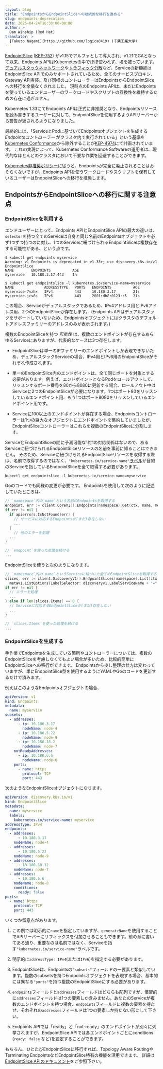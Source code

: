 ```yaml
---
layout: blog
title: "EndpointsからEndpointSliceへの継続的な移行を進める"
slug: endpoints-deprecation
date: 2025-04-24T10:30:00-08:00
author: >
  Dan Winship (Red Hat)
translator: >
  [Takuto Nagami](https://github.com/logica0419) (千葉工業大学)
---
```


[EndpointSlice] ([KEP-752]) がv1.15でアルファとして導入され、v1.21でGAとなって以来、Endpoints APIはKubernetesの中でほぼ使われず、埃を被っています。
[デュアルスタックネットワーク]や[トラフィック分散]など、Serviceの新機能はEndpointSlice APIでのみサポートされているため、全てのサービスプロキシ、Gateway API実装、及び同様のコントローラーはEndpointsからEndpointSliceへの移行を余儀なくされました。
現時点のEndpoints APIは、未だにEndpointsを使っているエンドユーザーのワークロードやスクリプトの互換性を維持するための存在に過ぎません。

Kubernetes 1.33にてEndpoints APIは正式に非推奨となり、Endpointsリソースを読み書きするユーザーに対して、EndpointSliceを使用するようAPIサーバーから警告が返されるようになりました。

最終的には、「ServiceとPodに基づいてEndpointsオブジェクトを生成する _Endpointsコントローラー_ がクラスタ内で実行されている」という基準を[Kubernetes Conformance]から除外することが[KEP-4974]にて計画されています。
これの実現によって、Kubernetes Conformance Softwareの運用者は、現代的なほとんどのクラスタにおいて不要な作業を回避することができます。

[Kubernetes非推奨ポリシー]に従うと、Endpointsが完全に廃止されることはおそらくないですが、Endpoints APIを使うワークロードやスクリプトを保有しているユーザーはEndpointSliceへの移行を推奨します。

[EndpointSlice]: /blog/2020/09/02/scaling-kubernetes-networking-with-endpointslices/
[KEP-752]: https://github.com/kubernetes/enhancements/blob/master/keps/sig-network/0752-endpointslices/README.md
[デュアルスタックネットワーク]: /docs/concepts/services-networking/dual-stack/
[トラフィック分散]: /docs/reference/networking/virtual-ips/#traffic-distribution
[Kubernetes非推奨ポリシー]: /docs/reference/using-api/deprecation-policy/
[KEP-4974]: https://github.com/kubernetes/enhancements/blob/master/keps/sig-network/4974-deprecate-endpoints/README.md
[Kubernetes Conformance]: https://www.cncf.io/training/certification/software-conformance/

## EndpointsからEndpointSliceへの移行に関する注意点

### EndpointSliceを利用する

エンドユーザーにとって、Endpoints APIとEndpointSlice APIの最大の違いは、`selector`を持つ全てのServiceは自身と同じ名前のEndpointsオブジェクトを必ず1つずつ持つのに対し、1つのServiceに紐づけられるEndpointSliceは複数存在する可能性がある、という点です。

```console
$ kubectl get endpoints myservice
Warning: v1 Endpoints is deprecated in v1.33+; use discovery.k8s.io/v1 EndpointSlice
NAME        ENDPOINTS          AGE
myservice   10.180.3.17:443    1h

$ kubectl get endpointslice -l kubernetes.io/service-name=myservice
NAME              ADDRESSTYPE   PORTS   ENDPOINTS          AGE
myservice-7vzhx   IPv4          443     10.180.3.17        21s
myservice-jcv8s   IPv6          443     2001:db8:0123::5   21s
```

この場合、Serviceがデュアルスタックであるため、IPv4アドレス用とIPv6アドレス用、2つのEndpointSliceが存在します。
(Endpoints APIはデュアルスタックをサポートしていないため、Endpointsオブジェクトにはクラスタのデフォルトアドレスファミリーのアドレスのみが表示されます。)

複数のEndpointSliceを持つ _可能性_ は、複数のエンドポイントが存在するあらゆるServiceにありますが、代表的なケースは3つ存在します。

- EndpointSliceは単一のIPファミリーのエンドポイントしか表現できないため、デュアルスタックServiceの場合、IPv4用とIPv6用のEndpointSliceがそれぞれ作成されます。

- 単一のEndpointSlice内のエンドポイントは、全て同じポートを対象とする必要があります。例えば、エンドポイントとなるPodをロールアウトして、リッスンするポート番号を80から8080に更新する場合、ロールアウト中はServiceに2つのEndpointSliceが必要になります。1つはポート80をリッスンしているエンドポイント用、もう1つはポート8080をリッスンしているエンドポイント用です。

- Serviceに100以上のエンドポイントが存在する場合、Endpointsコントローラーは1つの巨大なオブジェクトにエンドポイントを集約していましたが、EndpointSliceコントローラーはこれらを複数のEndpointSliceに分割します。

ServiceとEndpointSliceの間に予測可能な1対1の対応関係はないので、あるServiceに紐づけられるEndpointSliceリソースの名前を事前に知ることはできません。
そのため、Serviceに紐づけられるEndpointSliceリソースを取得する際は、名前で取得するのではなく、`"kubernetes.io/service-name"`[ラベル](/docs/concepts/overview/working-with-objects/labels/)が目的のServiceを指しているEndpointSliceを全て取得する必要があります。

```console
kubectl get endpointslice -l kubernetes.io/service-name=myservice
```

Goのコードでも同様の変更が必要です。
Endpointsを使用して次のように記述していたところは、

```go
// `namespace`内の`name`という名前のEndpointsを取得する
endpoint, err := client.CoreV1().Endpoints(namespace).Get(ctx, name, metav1.GetOptions{})
if err != nil {
  if apierrors.IsNotFound(err) {
    // サービスに対応するEndpointsが(まだ)存在しない
    ...
  }
    // 他のエラーを処理
  ...
}

// `endpoint`を使った処理を続ける
...
```

EndpointSliceを使うと次のようになります。

```go
// `namespace`内の`name`というServiceに紐づいた全てのEndpointSliceを取得する
slices, err := client.DiscoveryV1().EndpointSlices(namespace).List(ctx,
  metav1.ListOptions{LabelSelector: discoveryv1.LabelServiceName + "=" + name})
if err != nil {
  // エラーを処理
  ...
} else if len(slices.Items) == 0 {
  // Serviceに対応するEndpointSliceが(まだ)存在しない
  ...
}

// `slices.Items`を使った処理を続ける
...
```

### EndpointSliceを生成する

手作業でEndpointsを生成している箇所やコントローラーについては、複数のEndpointSliceを考慮しなくてもよい場合が多いため、比較的簡単にEndpointSliceへの移行ができます。
Endpointsから少し整理の仕方は変わっていますが、単にEndpointSlice型を使用するようにYAMLやGoのコードを更新するだけで済みます。

例えばこのようなEndpointsオブジェクトの場合、

```yaml
apiVersion: v1
kind: Endpoints
metadata:
  name: myservice
subsets:
  - addresses:
      - ip: 10.180.3.17
        nodeName: node-4
      - ip: 10.180.5.22
        nodeName: node-9
      - ip: 10.180.18.2
        nodeName: node-7
    notReadyAddresses:
      - ip: 10.180.6.6
        nodeName: node-8
    ports:
      - name: https
        protocol: TCP
        port: 443
```

次のようなEndpointSliceオブジェクトになります。

```yaml
apiVersion: discovery.k8s.io/v1
kind: EndpointSlice
metadata:
  name: myservice
  labels:
    kubernetes.io/service-name: myservice
addressType: IPv4
endpoints:
  - addresses:
      - 10.180.3.17
    nodeName: node-4
  - addresses:
      - 10.180.5.22
    nodeName: node-9
  - addresses:
      - 10.180.18.12
    nodeName: node-7
  - addresses:
      - 10.180.6.6
    nodeName: node-8
    conditions:
      ready: false
ports:
  - name: https
    protocol: TCP
    port: 443
```

いくつか留意点があります。

1. この例では明示的に`name`を指定していますが、`generateName`を使用することでAPIサーバーにサフィックスを付加させることもできます。前の章に書いてある通り、重要なのは名前ではなく、Serviceを指す`"kubernetes.io/service-name"`ラベルです。

2. 明示的に`addressType: IPv4`(または`IPv6`)を指定する必要があります。

3. EndpointSliceは、Endpointsの`"subsets"`フィールドの一要素と類似しています。複数のsubsetsを持つEndpointsオブジェクトを表現する場合、基本的には異なる`"ports"`を持つ複数のEndpointSliceにする必要があります。

4. `endpoints`フィールドと`addresses`フィールドはどちらも配列ですが、慣習的に`addresses`フィールドは1つの要素しか含みません。あなたのServiceが複数のエンドポイントを持つ場合、`endpoints`フィールドに複数の要素を持たせ、それぞれの`addresses`フィールドは1つの要素しか持たない形にして下さい。

5. Endpoints APIでは「ready」と「not-ready」のエンドポイントが別々に列挙されますが、EndpointSlice APIでは各エンドポイントごとにconditions (`ready: false` など)を設定することができます。

もちろん、ひとたびEndpointSliceに移行すれば、Topology Aware RoutingやTerminating EndpointsなどEndpointSlice特有の機能を活用できます。
詳細は[EndpointSlice APIのドキュメント](/docs/reference/kubernetes-api/service-resources/endpoint-slice-v1)をご参照下さい。
